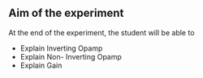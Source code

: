 ## Aim of the experiment

At the end of the experiment, the student will be able to
- Explain Inverting Opamp
- Explain Non- Inverting Opamp
- Explain Gain
